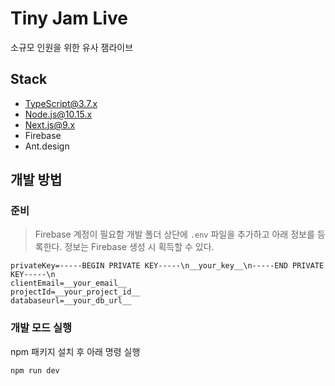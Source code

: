 # Tiny Jam Live

소규모 인원을 위한 유사 잼라이브

## Stack

- TypeScript@3.7.x
- Node.js@10.15.x
- Next.js@9.x
- Firebase
- Ant.design

## 개발 방법

### 준비
> Firebase 계정이 필요함
개발 폴더 상단에 `.env` 파일을 추가하고 아래 정보를 등록한다. 정보는 Firebase 생성 시 획득할 수 있다.

```
privateKey=-----BEGIN PRIVATE KEY-----\n__your_key__\n-----END PRIVATE KEY-----\n
clientEmail=__your_email__
projectId=__your_project_id__
databaseurl=__your_db_url__
```

### 개발 모드 실행

npm 패키지 설치 후 아래 명령 실행

```
npm run dev
```


